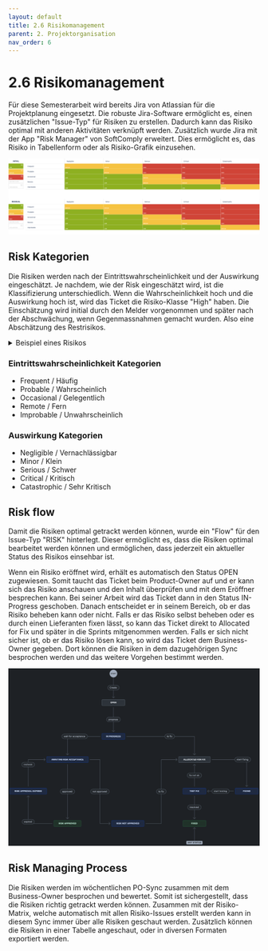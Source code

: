 ```yaml
---
layout: default
title: 2.6 Risikomanagement
parent: 2. Projektorganisation
nav_order: 6
---
```


# 2.6 Risikomanagement

Für diese Semesterarbeit wird bereits Jira von Atlassian für die Projektplanung eingesetzt. Die robuste Jira-Software ermöglicht es, einen zusätzlichen "Issue-Typ" für Risiken zu erstellen. Dadurch kann das Risiko optimal mit anderen Aktivitäten verknüpft werden. Zusätzlich wurde Jira mit der App "Risk Manager" von SoftComply erweitert. Dies ermöglicht es, das Risiko in Tabellenform oder als Risiko-Grafik einzusehen.

![2024_risk_board](../../resources/images/2024_risk_board.png)

## Risk Kategorien

Die Risiken werden nach der Eintrittswahrscheinlichkeit und der Auswirkung eingeschätzt. Je nachdem, wie der Risk eingeschätzt wird, ist die Klassifizierung unterschiedlich. Wenn die Wahrscheinlichkeit hoch und die Auswirkung hoch ist, wird das Ticket die Risiko-Klasse "High" haben. Die Einschätzung wird initial durch den Melder vorgenommen und später nach der Abschwächung, wenn Gegenmassnahmen gemacht wurden. Also eine Abschätzung des Restrisikos.

<details>
    <summary>Beispiel eines Risikos</summary>
    <img src="../../resources/images/2024_risk_issuetype.png" alt="2024_Risk_Issue-Type">
</details>

### Eintrittswahrscheinlichkeit Kategorien

- Frequent / Häufig
- Probable / Wahrscheinlich
- Occasional / Gelegentlich
- Remote / Fern
- Improbable / Unwahrscheinlich

### Auswirkung Kategorien

- Negligible / Vernachlässigbar
- Minor / Klein
- Serious / Schwer
- Critical / Kritisch
- Catastrophic / Sehr Kritisch

## Risk flow

Damit die Risiken optimal getrackt werden können, wurde ein "Flow" für den Issue-Typ "RISK" hinterlegt. Dieser ermöglicht es, dass die Risiken optimal bearbeitet werden können und ermöglichen, dass jederzeit ein aktueller Status des Risikos einsehbar ist.

Wenn ein Risiko eröffnet wird, erhält es automatisch den Status OPEN zugewiesen. Somit taucht das Ticket beim Product-Owner auf und er kann sich das Risiko anschauen und den Inhalt überprüfen und mit dem Eröffner besprechen kann. Bei seiner Arbeit wird das Ticket dann in den Status IN-Progress geschoben. Danach entscheidet er in seinem Bereich, ob er das Risiko beheben kann oder nicht. Falls er das Risiko selbst beheben oder es durch einen Lieferanten fixen lässt, so kann das Ticket direkt to Allocated for Fix und später in die Sprints mitgenommen werden. Falls er sich nicht sicher ist, ob er das Risiko lösen kann, so wird das Ticket dem Business-Owner gegeben. Dort können die Risiken in dem dazugehörigen Sync besprochen werden und das weitere Vorgehen bestimmt werden.

![2024_risk_flow](../../resources/images/2024_risk_flow.png)

## Risk Managing Process

Die Risiken werden im wöchentlichen PO-Sync zusammen mit dem Business-Owner besprochen und bewertet. Somit ist sichergestellt, dass die Risiken richtig getrackt werden können. Zusammen mit der Risiko-Matrix, welche automatisch mit allen Risiko-Issues erstellt werden kann in diesem Sync immer über alle Risiken geschaut werden. Zusätzlich können die Risiken in einer Tabelle angeschaut, oder in diversen Formaten exportiert werden.
